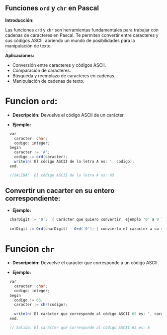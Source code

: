 ## Funciones `ord` y `chr` en Pascal

**Introducción:**

Las funciones `ord` y `chr` son herramientas fundamentales para trabajar con cadenas de caracteres en Pascal. Te permiten convertir entre caracteres y sus códigos ASCII, abriendo un mundo de posibilidades para la manipulación de texto.

**Aplicaciones:**

* Conversión entre caracteres y códigos ASCII.
* Comparación de caracteres.
* Búsqueda y reemplazo de caracteres en cadenas.
* Manipulación de cadenas de texto.

# Funcion `ord`:
* **Descripción:** Devuelve el código ASCII de un carácter.

* **Ejemplo:**
```C#
  var
    caracter: char;
    codigo: integer;
  begin
    caracter := 'A';
    codigo := ord(caracter);
    writeln('El código ASCII de la letra A es: ', codigo);
  end.

  //SALIDA:  El código ASCII de la letra A es: 65
```

## Convertir un cacarter en su entero correspondiente:
* **Ejemplo:**
```C#
  charDigit := '0';  { Carácter que quiero convertir, ejemplo '0' a 0 }
  
  intDigit := Ord(charDigit) - Ord('0'); { convierto el caracter a su respectivo numero entero }
```

# Funcion `chr`
* **Descripción:** Devuelve el carácter que corresponde a un código ASCII.

* **Ejemplo:**
```C#
  var
    caracter: char;
    codigo: integer;
  begin
    codigo := 65;
    caracter := chr(codigo);
  
    writeln('El carácter que corresponde al código ASCII 65 es: ', caracter);
  end.

  // Salida: El carácter que corresponde al código ASCII 65 es: A
```

